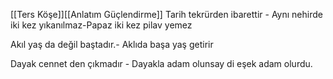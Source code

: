 [[Ters Köşe]][[Anlatım Güçlendirme]]
Tarih tekrürden ibarettir - Aynı nehirde iki kez yıkanılmaz-Papaz iki kez pilav yemez

Akıl yaş da değil baştadır.- Aklıda başa yaş getirir

Dayak cennet den çıkmadır - Dayakla adam olunsay di eşek adam olurdu.